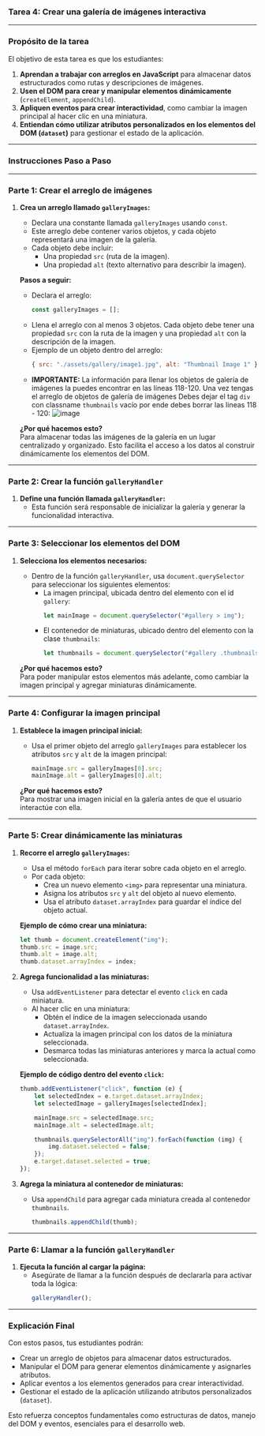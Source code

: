 ### **Tarea 4: Crear una galería de imágenes interactiva**  

---

### **Propósito de la tarea**  
El objetivo de esta tarea es que los estudiantes:  
1. **Aprendan a trabajar con arreglos en JavaScript** para almacenar datos estructurados como rutas y descripciones de imágenes.  
2. **Usen el DOM para crear y manipular elementos dinámicamente** (`createElement`, `appendChild`).  
3. **Apliquen eventos para crear interactividad**, como cambiar la imagen principal al hacer clic en una miniatura.  
4. **Entiendan cómo utilizar atributos personalizados en los elementos del DOM (`dataset`)** para gestionar el estado de la aplicación.  

---

### **Instrucciones Paso a Paso**

---

### **Parte 1: Crear el arreglo de imágenes**
1. **Crea un arreglo llamado `galleryImages`:**  
   - Declara una constante llamada `galleryImages` usando `const`.  
   - Este arreglo debe contener varios objetos, y cada objeto representará una imagen de la galería.  
   - Cada objeto debe incluir:  
     - Una propiedad `src` (ruta de la imagen).  
     - Una propiedad `alt` (texto alternativo para describir la imagen).  

   **Pasos a seguir:**  
   - Declara el arreglo:  
     ```javascript
     const galleryImages = [];
     ```  
   - Llena el arreglo con al menos 3 objetos. Cada objeto debe tener una propiedad `src` con la ruta de la imagen y una propiedad `alt` con la descripción de la imagen.  
   - Ejemplo de un objeto dentro del arreglo:  
     ```javascript
     { src: "./assets/gallery/image1.jpg", alt: "Thumbnail Image 1" }
     ```
   - **IMPORTANTE:** La información para llenar los objetos de galería de imágenes la puedes encontrar en las líneas 118-120. Una vez tengas el arreglo de objetos de galería de imágenes Debes dejar el tag `div` con classname `thumbnails` vacío por ende debes borrar las lineas 118 - 120:
     ![image](https://github.com/user-attachments/assets/833b4ee8-a2b3-4119-9585-739e254e4e51)


   **¿Por qué hacemos esto?**  
   Para almacenar todas las imágenes de la galería en un lugar centralizado y organizado. Esto facilita el acceso a los datos al construir dinámicamente los elementos del DOM.

---

### **Parte 2: Crear la función `galleryHandler`**
1. **Define una función llamada `galleryHandler`:**  
   - Esta función será responsable de inicializar la galería y generar la funcionalidad interactiva.

---

### **Parte 3: Seleccionar los elementos del DOM**
1. **Selecciona los elementos necesarios:**  
   - Dentro de la función `galleryHandler`, usa `document.querySelector` para seleccionar los siguientes elementos:  
     - La imagen principal, ubicada dentro del elemento con el id `gallery`:  
       ```javascript
       let mainImage = document.querySelector("#gallery > img");
       ```  
     - El contenedor de miniaturas, ubicado dentro del elemento con la clase `thumbnails`:  
       ```javascript
       let thumbnails = document.querySelector("#gallery .thumbnails");
       ```  

   **¿Por qué hacemos esto?**  
   Para poder manipular estos elementos más adelante, como cambiar la imagen principal y agregar miniaturas dinámicamente.

---

### **Parte 4: Configurar la imagen principal**
1. **Establece la imagen principal inicial:**  
   - Usa el primer objeto del arreglo `galleryImages` para establecer los atributos `src` y `alt` de la imagen principal:  
     ```javascript
     mainImage.src = galleryImages[0].src;
     mainImage.alt = galleryImages[0].alt;
     ```  

   **¿Por qué hacemos esto?**  
   Para mostrar una imagen inicial en la galería antes de que el usuario interactúe con ella.

---

### **Parte 5: Crear dinámicamente las miniaturas**
1. **Recorre el arreglo `galleryImages`:**  
   - Usa el método `forEach` para iterar sobre cada objeto en el arreglo.  
   - Por cada objeto:  
     - Crea un nuevo elemento `<img>` para representar una miniatura.  
     - Asigna los atributos `src` y `alt` del objeto al nuevo elemento.  
     - Usa el atributo `dataset.arrayIndex` para guardar el índice del objeto actual.  

   **Ejemplo de cómo crear una miniatura:**  
   ```javascript
   let thumb = document.createElement("img");
   thumb.src = image.src;
   thumb.alt = image.alt;
   thumb.dataset.arrayIndex = index;
   ```  

2. **Agrega funcionalidad a las miniaturas:**  
   - Usa `addEventListener` para detectar el evento `click` en cada miniatura.  
   - Al hacer clic en una miniatura:  
     - Obtén el índice de la imagen seleccionada usando `dataset.arrayIndex`.  
     - Actualiza la imagen principal con los datos de la miniatura seleccionada.  
     - Desmarca todas las miniaturas anteriores y marca la actual como seleccionada.  

   **Ejemplo de código dentro del evento `click`:**  
   ```javascript
   thumb.addEventListener("click", function (e) {
       let selectedIndex = e.target.dataset.arrayIndex;
       let selectedImage = galleryImages[selectedIndex];

       mainImage.src = selectedImage.src;
       mainImage.alt = selectedImage.alt;

       thumbnails.querySelectorAll("img").forEach(function (img) {
           img.dataset.selected = false;
       });
       e.target.dataset.selected = true;
   });
   ```  

3. **Agrega la miniatura al contenedor de miniaturas:**  
   - Usa `appendChild` para agregar cada miniatura creada al contenedor `thumbnails`.  
     ```javascript
     thumbnails.appendChild(thumb);
     ```  

---

### **Parte 6: Llamar a la función `galleryHandler`**
1. **Ejecuta la función al cargar la página:**  
   - Asegúrate de llamar a la función después de declararla para activar toda la lógica:  
     ```javascript
     galleryHandler();
     ```  

---

### **Explicación Final**
Con estos pasos, tus estudiantes podrán:  
- Crear un arreglo de objetos para almacenar datos estructurados.  
- Manipular el DOM para generar elementos dinámicamente y asignarles atributos.  
- Aplicar eventos a los elementos generados para crear interactividad.  
- Gestionar el estado de la aplicación utilizando atributos personalizados (`dataset`).  

Esto refuerza conceptos fundamentales como estructuras de datos, manejo del DOM y eventos, esenciales para el desarrollo web.
